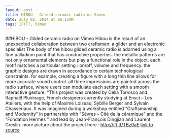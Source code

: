 ```yaml
---
layout: post
title: HIBOU - Gilded ceramic radio on Vimeo
date: July 02, 2014 at 06:13AM
tags: IFTTT, Vimeo
---
```

##HIBOU - Gilded ceramic radio on Vimeo
Hibou is the result of an unexpected collaboration between two craftsmen: a gilder and an electronic specialist The body of the hibou gilded ceramic radio is adorned using a fine palladium paint that has conductive properties. the metallic patterns are not only ornamental elements but play a functional role in the object. each motif matches a particular setting : on/off, volume and frequency. the graphic designs are drawn in accordance to certain technological constraints. for example, creating a figure with a long thin line allows for more accurate sound control. all three impressions are painted across the radio surface, where users can modulate each setting with a smooth interactive gesture. “This project was created by Celia Torvisco and Raphaël Pluvinage, French designers currently studying at Ensci – Les Ateliers, with the help of Maxime Loiseau, Sybille Berger and Sylvain Chassériaux. It was imagined during a workshop entitled “Craftsmanship and Modernity” in partnership with “Sèvres – Cité de la céramique” and the “Fondation Hermès ” and lead by Jean-François Dingjian and Laurent Greslin. more picture about the project here : http://ift.tt/TBz0aE
[link to source](http://ift.tt/TBz0aI) 
